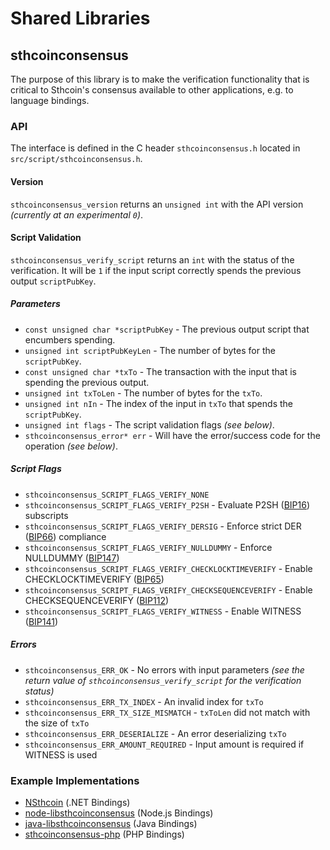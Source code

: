 Shared Libraries
================

## sthcoinconsensus

The purpose of this library is to make the verification functionality that is critical to Sthcoin's consensus available to other applications, e.g. to language bindings.

### API

The interface is defined in the C header `sthcoinconsensus.h` located in  `src/script/sthcoinconsensus.h`.

#### Version

`sthcoinconsensus_version` returns an `unsigned int` with the API version *(currently at an experimental `0`)*.

#### Script Validation

`sthcoinconsensus_verify_script` returns an `int` with the status of the verification. It will be `1` if the input script correctly spends the previous output `scriptPubKey`.

##### Parameters
- `const unsigned char *scriptPubKey` - The previous output script that encumbers spending.
- `unsigned int scriptPubKeyLen` - The number of bytes for the `scriptPubKey`.
- `const unsigned char *txTo` - The transaction with the input that is spending the previous output.
- `unsigned int txToLen` - The number of bytes for the `txTo`.
- `unsigned int nIn` - The index of the input in `txTo` that spends the `scriptPubKey`.
- `unsigned int flags` - The script validation flags *(see below)*.
- `sthcoinconsensus_error* err` - Will have the error/success code for the operation *(see below)*.

##### Script Flags
- `sthcoinconsensus_SCRIPT_FLAGS_VERIFY_NONE`
- `sthcoinconsensus_SCRIPT_FLAGS_VERIFY_P2SH` - Evaluate P2SH ([BIP16](https://github.com/sthcoin/bips/blob/master/bip-0016.mediawiki)) subscripts
- `sthcoinconsensus_SCRIPT_FLAGS_VERIFY_DERSIG` - Enforce strict DER ([BIP66](https://github.com/sthcoin/bips/blob/master/bip-0066.mediawiki)) compliance
- `sthcoinconsensus_SCRIPT_FLAGS_VERIFY_NULLDUMMY` - Enforce NULLDUMMY ([BIP147](https://github.com/sthcoin/bips/blob/master/bip-0147.mediawiki))
- `sthcoinconsensus_SCRIPT_FLAGS_VERIFY_CHECKLOCKTIMEVERIFY` - Enable CHECKLOCKTIMEVERIFY ([BIP65](https://github.com/sthcoin/bips/blob/master/bip-0065.mediawiki))
- `sthcoinconsensus_SCRIPT_FLAGS_VERIFY_CHECKSEQUENCEVERIFY` - Enable CHECKSEQUENCEVERIFY ([BIP112](https://github.com/sthcoin/bips/blob/master/bip-0112.mediawiki))
- `sthcoinconsensus_SCRIPT_FLAGS_VERIFY_WITNESS` - Enable WITNESS ([BIP141](https://github.com/sthcoin/bips/blob/master/bip-0141.mediawiki))

##### Errors
- `sthcoinconsensus_ERR_OK` - No errors with input parameters *(see the return value of `sthcoinconsensus_verify_script` for the verification status)*
- `sthcoinconsensus_ERR_TX_INDEX` - An invalid index for `txTo`
- `sthcoinconsensus_ERR_TX_SIZE_MISMATCH` - `txToLen` did not match with the size of `txTo`
- `sthcoinconsensus_ERR_DESERIALIZE` - An error deserializing `txTo`
- `sthcoinconsensus_ERR_AMOUNT_REQUIRED` - Input amount is required if WITNESS is used

### Example Implementations
- [NSthcoin](https://github.com/NicolasDorier/NSthcoin/blob/master/NSthcoin/Script.cs#L814) (.NET Bindings)
- [node-libsthcoinconsensus](https://github.com/bitpay/node-libsthcoinconsensus) (Node.js Bindings)
- [java-libsthcoinconsensus](https://github.com/dexX7/java-libsthcoinconsensus) (Java Bindings)
- [sthcoinconsensus-php](https://github.com/Bit-Wasp/sthcoinconsensus-php) (PHP Bindings)
